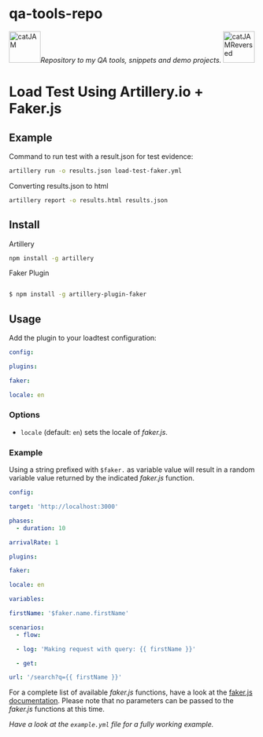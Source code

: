 # qa-tools-repo

<a href="https://emoji.gg/emoji/5498_catJAM"><img src="https://emoji.gg/assets/emoji/5498_catJAM.gif" width="64px" height="64px" alt="catJAM"></a>*Repository to my QA tools, snippets and demo projects.* <a href="https://emoji.gg/emoji/1430_catJAMReversed"><img src="https://emoji.gg/assets/emoji/1430_catJAMReversed.gif" width="64px" height="64px" alt="catJAMReversed"></a>


# Load Test Using Artillery.io + Faker.js

## Example

Command to run test with a result.json for test evidence:

```sh
artillery run -o results.json load-test-faker.yml
```

Converting results.json to html

```sh
artillery report -o results.html results.json
```

## Install

Artillery

```sh
npm install -g artillery
```

Faker Plugin

```sh

$ npm install -g artillery-plugin-faker

```

## Usage

Add the plugin to your loadtest configuration:

```yaml
config:

plugins:

faker:

locale: en
```

### Options

- `locale` (default: `en`) sets the locale of _faker.js_.

### Example

Using a string prefixed with `$faker.` as variable value will result in a random variable value returned by the indicated _faker.js_ function.

```yaml
config:

target: 'http://localhost:3000'

phases:
  - duration: 10

arrivalRate: 1

plugins:

faker:

locale: en

variables:

firstName: '$faker.name.firstName'

scenarios:
  - flow:

  - log: 'Making request with query: {{ firstName }}'

  - get:

url: '/search?q={{ firstName }}'
```

For a complete list of available _faker.js_ functions, have a look at the [faker.js documentation](https://github.com/faker-js/faker#api-methods). Please note that no parameters can be passed to the _faker.js_ functions at this time.

_Have a look at the `example.yml` file for a fully working example._
